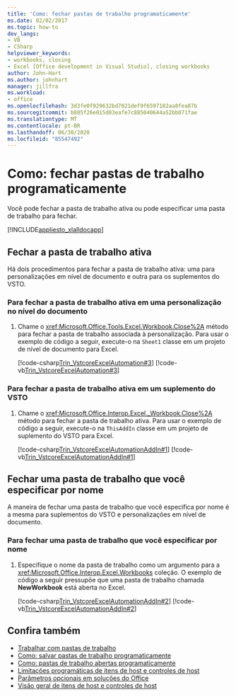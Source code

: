 ```yaml
---
title: 'Como: fechar pastas de trabalho programaticamente'
ms.date: 02/02/2017
ms.topic: how-to
dev_langs:
- VB
- CSharp
helpviewer_keywords:
- workbooks, closing
- Excel [Office development in Visual Studio], closing workbooks
author: John-Hart
ms.author: johnhart
manager: jillfra
ms.workload:
- office
ms.openlocfilehash: 3d3fe0f929632bd7021def9f6597182aa8fea87b
ms.sourcegitcommit: b885f26e015d03eafe7c885040644a52bb071fae
ms.translationtype: MT
ms.contentlocale: pt-BR
ms.lasthandoff: 06/30/2020
ms.locfileid: "85547492"
---
```

# <a name="how-to-programmatically-close-workbooks"></a>Como: fechar pastas de trabalho programaticamente
  Você pode fechar a pasta de trabalho ativa ou pode especificar uma pasta de trabalho para fechar.

 [!INCLUDE[appliesto_xlalldocapp](../vsto/includes/appliesto-xlalldocapp-md.md)]

## <a name="close-the-active-workbook"></a>Fechar a pasta de trabalho ativa
 Há dois procedimentos para fechar a pasta de trabalho ativa: uma para personalizações em nível de documento e outra para os suplementos do VSTO.

### <a name="to-close-the-active-workbook-in-a-document-level-customization"></a>Para fechar a pasta de trabalho ativa em uma personalização no nível do documento

1. Chame o <xref:Microsoft.Office.Tools.Excel.Workbook.Close%2A> método para fechar a pasta de trabalho associada à personalização. Para usar o exemplo de código a seguir, execute-o na `Sheet1` classe em um projeto de nível de documento para Excel.

     [!code-csharp[Trin_VstcoreExcelAutomation#3](../vsto/codesnippet/CSharp/Trin_VstcoreExcelAutomationCS/Sheet1.cs#3)]
     [!code-vb[Trin_VstcoreExcelAutomation#3](../vsto/codesnippet/VisualBasic/Trin_VstcoreExcelAutomation/Sheet1.vb#3)]

### <a name="to-close-the-active-workbook-in-a-vsto-add-in"></a>Para fechar a pasta de trabalho ativa em um suplemento do VSTO

1. Chame o <xref:Microsoft.Office.Interop.Excel._Workbook.Close%2A> método para fechar a pasta de trabalho ativa. Para usar o exemplo de código a seguir, execute-o na `ThisAddIn` classe em um projeto de suplemento do VSTO para Excel.

     [!code-csharp[Trin_VstcoreExcelAutomationAddIn#1](../vsto/codesnippet/CSharp/trin_vstcoreexcelautomationaddin/ThisAddIn.cs#1)]
     [!code-vb[Trin_VstcoreExcelAutomationAddIn#1](../vsto/codesnippet/VisualBasic/trin_vstcoreexcelautomationaddin/ThisAddIn.vb#1)]

## <a name="close-a-workbook-that-you-specify-by-name"></a>Fechar uma pasta de trabalho que você especificar por nome
 A maneira de fechar uma pasta de trabalho que você especifica por nome é a mesma para suplementos do VSTO e personalizações em nível de documento.

### <a name="to-close-a-workbook-that-you-specify-by-name"></a>Para fechar uma pasta de trabalho que você especificar por nome

1. Especifique o nome da pasta de trabalho como um argumento para a <xref:Microsoft.Office.Interop.Excel.Workbooks> coleção. O exemplo de código a seguir pressupõe que uma pasta de trabalho chamada **NewWorkbook** está aberta no Excel.

     [!code-csharp[Trin_VstcoreExcelAutomationAddIn#2](../vsto/codesnippet/CSharp/trin_vstcoreexcelautomationaddin/ThisAddIn.cs#2)]
     [!code-vb[Trin_VstcoreExcelAutomationAddIn#2](../vsto/codesnippet/VisualBasic/trin_vstcoreexcelautomationaddin/ThisAddIn.vb#2)]

## <a name="see-also"></a>Confira também
- [Trabalhar com pastas de trabalho](../vsto/working-with-workbooks.md)
- [Como: salvar pastas de trabalho programaticamente](../vsto/how-to-programmatically-save-workbooks.md)
- [Como: pastas de trabalho abertas programaticamente](../vsto/how-to-programmatically-open-workbooks.md)
- [Limitações programáticas de itens de host e controles de host](../vsto/programmatic-limitations-of-host-items-and-host-controls.md)
- [Parâmetros opcionais em soluções do Office](../vsto/optional-parameters-in-office-solutions.md)
- [Visão geral de itens de host e controles de host](../vsto/host-items-and-host-controls-overview.md)
